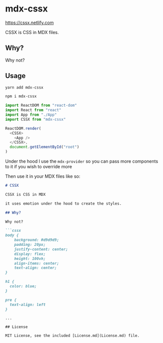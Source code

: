 # mdx-cssx

https://cssx.netlify.com

CSSX is CSS in MDX files.

## Why?

Why not?

## Usage

```bash
yarn add mdx-cssx
```

```bash
npm i mdx-cssx
```

```js
import ReactDOM from "react-dom"
import React from "react"
import App from "./App"
import CSSX from "mdx-cssx"

ReactDOM.render(
  <CSSX>
    <App />
  </CSSX>,
  document.getElementById("root")
)
```

Under the hood I use the `mdx-provider` so you can pass more components to it if you wish to override more


Then use it in your MDX files like so:

```md
# CSSX

CSSX is CSS in MDX

it uses emotion under the hood to create the styles.

## Why?

Why not?

```cssx
body {
    background: #d9d9d9;
    padding: 20px;
    justify-content: center;
    display: flex;
    height: 100vh;
    align-items: center;
    text-align: center;
}

h1 {
  color: blue;
}

pre {
  text-align: left
}
```

```
...

## License

MIT License, see the included [License.md](License.md) file.
